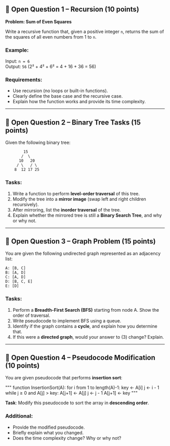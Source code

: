 ## 🧠 Open Question 1 – Recursion (10 points)

**Problem: Sum of Even Squares**

Write a recursive function that, given a positive integer `n`, returns the sum of the squares of all even numbers from 1 to `n`.

### Example:
Input: `n = 6`  
Output: `56` (2² + 4² + 6² = 4 + 16 + 36 = 56)

### Requirements:
- Use recursion (no loops or built-in functions).
- Clearly define the base case and the recursive case.
- Explain how the function works and provide its time complexity.

---

## 🌳 Open Question 2 – Binary Tree Tasks (15 points)

Given the following binary tree:

```
        15
       /  \
      10   20
     / \   / \
    8  12 17 25
```

### Tasks:
1. Write a function to perform **level-order traversal** of this tree.
2. Modify the tree into a **mirror image** (swap left and right children recursively).
3. After mirroring, list the **inorder traversal** of the tree.
4. Explain whether the mirrored tree is still a **Binary Search Tree**, and why or why not.

---

## 🔗 Open Question 3 – Graph Problem (15 points)

You are given the following undirected graph represented as an adjacency list:

```
A: [B, C]
B: [A, D]
C: [A, D]
D: [B, C, E]
E: [D]
```

### Tasks:
1. Perform a **Breadth-First Search (BFS)** starting from node A. Show the order of traversal.
2. Write pseudocode to implement BFS using a queue.
3. Identify if the graph contains a **cycle**, and explain how you determine that.
4. If this were a **directed graph**, would your answer to (3) change? Explain.

---

## 🔧 Open Question 4 – Pseudocode Modification (10 points)

You are given pseudocode that performs **insertion sort**:

"""
function InsertionSort(A):
    for i from 1 to length(A)-1:
        key ← A[i]
        j ← i - 1
        while j ≥ 0 and A[j] > key:
            A[j+1] ← A[j]
            j ← j - 1
        A[j+1] ← key
"""

**Task**: Modify this pseudocode to sort the array in **descending order**.

### Additional:
- Provide the modified pseudocode.
- Briefly explain what you changed.
- Does the time complexity change? Why or why not?